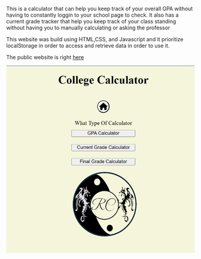 This is a calculator that can help you keep track of your overall GPA without having to constantly loggin to your school page to check. 
It also has a current grade tracker that help you keep track of your class standing without having you to manually calculating or asking the professor

This website was build using HTML,CSS, and Javascript and it prioritize localStorage in order to access and retrieve data in order to use it. 

The public website is right [here](https://thecollegecalculator.netlify.app/)

![webpage](webpage.png)
